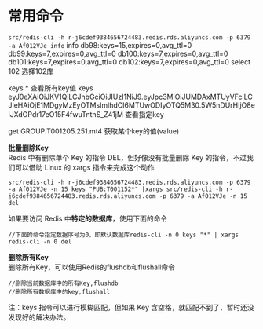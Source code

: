 # 常用命令

`src/redis-cli -h r-j6cdef9384656724483.redis.rds.aliyuncs.com -p 6379 -a Af012VJe info` info db98:keys=15,expires=0,avg\_ttl=0 db99:keys=7,expires=0,avg\_ttl=0 db100:keys=7,expires=0,avg\_ttl=0 db101:keys=7,expires=0,avg\_ttl=0 db102:keys=7,expires=0,avg\_ttl=0 select 102 选择102库

keys \* 查看所有key值 keys eyJ0eXAiOiJKV1QiLCJhbGciOiJIUzI1NiJ9.eyJpc3MiOiJUMDAxMTUyVFciLCJleHAiOjE1MDgyMzEyOTMsImlhdCI6MTUwODIyOTQ5M30.5W5nDUrHIjO8elJXdOPdr17eO15F4fwuTntnS\_Z41jM 查看指定key

get GROUP.T001205.251.mt4 获取某个key的值\(value\)

**批量删除Key**  
Redis 中有删除单个 Key 的指令 DEL，但好像没有批量删除 Key 的指令，不过我们可以借助 Linux 的 xargs 指令来完成这个动作

```text
src/redis-cli -h r-j6cdef9384656724483.redis.rds.aliyuncs.com -p 6379 -a Af012VJe -n 15 keys "PUB:T001152*" |xargs src/redis-cli -h r-j6cdef9384656724483.redis.rds.aliyuncs.com -p 6379 -a Af012VJe -n 15 del
```

如果要访问 Redis 中**特定的数据库**，使用下面的命令

```text
//下面的命令指定数据序号为0，即默认数据库redis-cli -n 0 keys "*" | xargs redis-cli -n 0 del
```

**删除所有Key**  
删除所有Key，可以使用Redis的flushdb和flushall命令

```text
//删除当前数据库中的所有Key,flushdb
//删除所有数据库中的key,flushall
```

注：keys 指令可以进行模糊匹配，但如果 Key 含空格，就匹配不到了，暂时还没发现好的解决办法。

